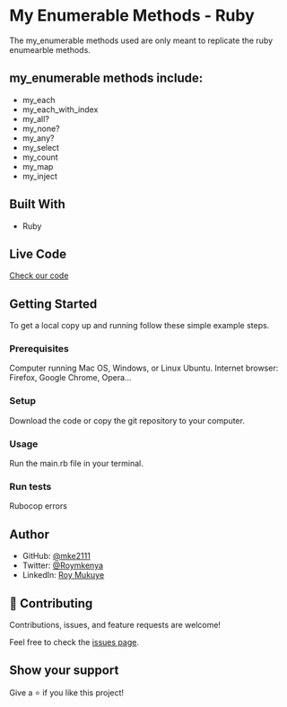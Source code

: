 # My Enumerable Methods - Ruby

The my_enumerable methods used are only meant to replicate the ruby enumearble methods.


## my_enumerable methods include:

- my_each
- my_each_with_index
- my_all?
- my_none?
- my_any?
- my_select
- my_count
- my_map
- my_inject

## Built With

- Ruby

## Live Code

[Check our code](https://repl.it/join/rfvqvjqp-mke2111)

## Getting Started

To get a local copy up and running follow these simple example steps.

### Prerequisites

Computer running Mac OS, Windows, or Linux Ubuntu.
Internet browser: Firefox, Google Chrome, Opera...

### Setup

Download the code or copy the git repository to your computer.

### Usage

Run the main.rb file in your terminal.

### Run tests

Rubocop errors

## Author

- GitHub: [@mke2111](https://github.com/mke2111)
- Twitter: [@Roymkenya](https://twitter.com/Roymkenya)
- LinkedIn: [Roy Mukuye](https://www.linkedin.com/in/roy-mukuye-42b07b1b4)


## 🤝 Contributing

Contributions, issues, and feature requests are welcome!

Feel free to check the [issues page](https://github.com/mke2111/Enumerables/issues).

## Show your support

Give a ⭐️ if you like this project!

